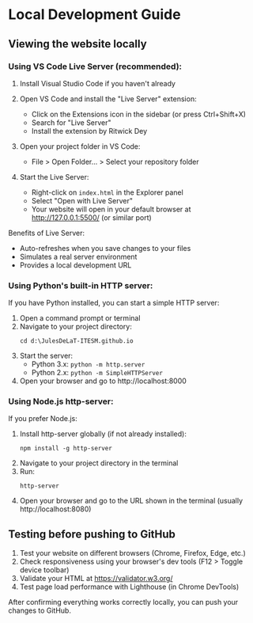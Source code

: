 # Local Development Guide

## Viewing the website locally

### Using VS Code Live Server (recommended):

1. Install Visual Studio Code if you haven't already
2. Open VS Code and install the "Live Server" extension:
   - Click on the Extensions icon in the sidebar (or press Ctrl+Shift+X)
   - Search for "Live Server"
   - Install the extension by Ritwick Dey

3. Open your project folder in VS Code:
   - File > Open Folder... > Select your repository folder

4. Start the Live Server:
   - Right-click on `index.html` in the Explorer panel
   - Select "Open with Live Server"
   - Your website will open in your default browser at http://127.0.0.1:5500/ (or similar port)

Benefits of Live Server:
- Auto-refreshes when you save changes to your files
- Simulates a real server environment
- Provides a local development URL

### Using Python's built-in HTTP server:

If you have Python installed, you can start a simple HTTP server:

1. Open a command prompt or terminal
2. Navigate to your project directory:
   ```
   cd d:\JulesDeLaT-ITESM.github.io
   ```
3. Start the server:
   - Python 3.x: `python -m http.server`
   - Python 2.x: `python -m SimpleHTTPServer`
4. Open your browser and go to http://localhost:8000

### Using Node.js http-server:

If you prefer Node.js:

1. Install http-server globally (if not already installed):
   ```
   npm install -g http-server
   ```
2. Navigate to your project directory in the terminal
3. Run:
   ```
   http-server
   ```
4. Open your browser and go to the URL shown in the terminal (usually http://localhost:8080)

## Testing before pushing to GitHub

1. Test your website on different browsers (Chrome, Firefox, Edge, etc.)
2. Check responsiveness using your browser's dev tools (F12 > Toggle device toolbar)
3. Validate your HTML at https://validator.w3.org/
4. Test page load performance with Lighthouse (in Chrome DevTools)

After confirming everything works correctly locally, you can push your changes to GitHub.

